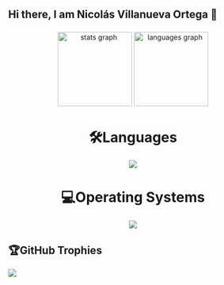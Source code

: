 ## Hi there, I am Nicolás Villanueva Ortega 👋

<!--
**NicolasVO-dot/NicolasVO-dot** is a ✨ _special_ ✨ repository because its `README.md` (this file) appears on your GitHub profile.

Here are some ideas to get you started:

- 🔭 I’m currently working on ...
- 🌱 I’m currently learning ...
- 👯 I’m looking to collaborate on ...
- 🤔 I’m looking for help with ...
- 💬 Ask me about ...
- 📫 How to reach me: ...
- 😄 Pronouns: ...
- ⚡ Fun fact: ...
-->

###

<div align="center">
  <img src="https://github-readme-stats.vercel.app/api?username=NicolasVO-dot&hide_title=false&hide_rank=false&show_icons=true&include_all_commits=true&count_private=true&disable_animations=false&theme=github_dark&locale=es&hide_border=false" height="150" alt="stats graph"  />
  <img src="https://github-readme-stats.vercel.app/api/top-langs?username=NicolasVO-dot&locale=es&hide_title=false&layout=compact&card_width=320&langs_count=5&theme=github_dark&hide_border=false" height="150" alt="languages graph"  />
</div>


###

###

<div align="Center">
<h1>🛠️Languages</h1>

<img src="https://skillicons.dev/icons?i=python,java,c"/>

</div>

###

###

<div align="Center">
<h1>💻Operating Systems</h1>

<img src="https://skillicons.dev/icons?i=windows,linux,ubuntu"/>

</div>

## 🏆GitHub Trophies
![](https://github-profile-trophy.vercel.app/?username=NicolasVO-dot&theme=discord&no-frame=false&no-bg=false&margin-w=4)

###

